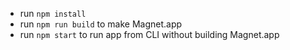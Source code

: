 - run `npm install`
- run `npm run build` to make Magnet.app
- run `npm start` to run app from CLI without building Magnet.app
